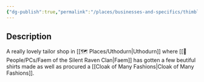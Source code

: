 ```yaml
---
{"dg-publish":true,"permalink":"/places/businesses-and-specifics/thimble-and-thread/"}
---
```


## Description
A really lovely tailor shop in [[🗺️ Places/Uthodurn\|Uthodurn]] where [[🙋 People/PCs/Faem of the Silent Raven Clan\|Faem]] has gotten a few beutiful shirts made as well as procured a [[Cloak of Many Fashions\|Cloak of Many Fashions]].